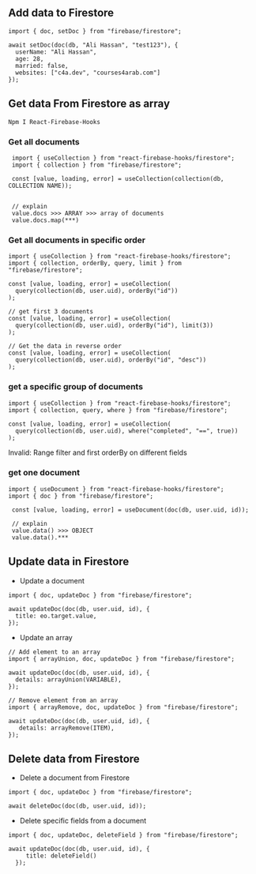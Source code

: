 

## Add data to Firestore

``` 
import { doc, setDoc } from "firebase/firestore"; 

await setDoc(doc(db, "Ali Hassan", "test123"), {
  userName: "Ali Hassan",
  age: 28,
  married: false,
  websites: ["c4a.dev", "courses4arab.com"]
}); 
```

## Get data From Firestore as array

```
Npm I React-Firebase-Hooks
```

### Get all documents

```
 import { useCollection } from "react-firebase-hooks/firestore";
 import { collection } from "firebase/firestore";

 const [value, loading, error] = useCollection(collection(db, COLLECTION NAME));


 // explain 
 value.docs >>> ARRAY >>> array of documents
 value.docs.map(***)
```

### Get all documents in specific order

```
import { useCollection } from "react-firebase-hooks/firestore";
import { collection, orderBy, query, limit } from "firebase/firestore";

const [value, loading, error] = useCollection(
  query(collection(db, user.uid), orderBy("id"))
);

// get first 3 documents
const [value, loading, error] = useCollection(
  query(collection(db, user.uid), orderBy("id"), limit(3))
);

// Get the data in reverse order
const [value, loading, error] = useCollection(
  query(collection(db, user.uid), orderBy("id", "desc"))
);
```

### get a specific group of documents

```
import { useCollection } from "react-firebase-hooks/firestore";
import { collection, query, where } from "firebase/firestore";

const [value, loading, error] = useCollection(
  query(collection(db, user.uid), where("completed", "==", true))
);
```
Invalid: Range filter and first orderBy on different fields

### get one document

```
import { useDocument } from "react-firebase-hooks/firestore";
import { doc } from "firebase/firestore";

 const [value, loading, error] = useDocument(doc(db, user.uid, id));

 // explain 
 value.data() >>> OBJECT
 value.data().***
 ```

## Update data in Firestore
- Update a document

```
import { doc, updateDoc } from "firebase/firestore";

await updateDoc(doc(db, user.uid, id), {
  title: eo.target.value,
});
```

- Update an array
```
// Add element to an array
import { arrayUnion, doc, updateDoc } from "firebase/firestore";
 
await updateDoc(doc(db, user.uid, id), {
  details: arrayUnion(VARIABLE),
});
```

```
// Remove element from an array
import { arrayRemove, doc, updateDoc } from "firebase/firestore";
 
await updateDoc(doc(db, user.uid, id), {
   details: arrayRemove(ITEM),
});
```

## Delete data from Firestore

- Delete a document from Firestore
```
import { doc, updateDoc } from "firebase/firestore";

await deleteDoc(doc(db, user.uid, id));
```

- Delete specific fields from a document
```
import { doc, updateDoc, deleteField } from "firebase/firestore";

await updateDoc(doc(db, user.uid, id), {
     title: deleteField()
  });
```